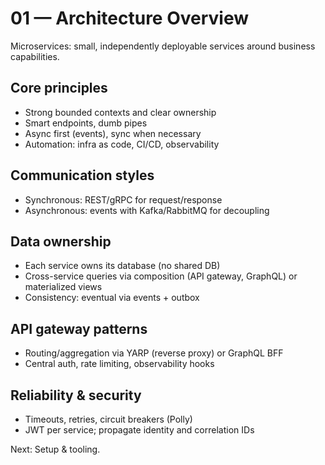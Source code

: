# 01 — Architecture Overview

Microservices: small, independently deployable services around business capabilities.

## Core principles
- Strong bounded contexts and clear ownership
- Smart endpoints, dumb pipes
- Async first (events), sync when necessary
- Automation: infra as code, CI/CD, observability

## Communication styles
- Synchronous: REST/gRPC for request/response
- Asynchronous: events with Kafka/RabbitMQ for decoupling

## Data ownership
- Each service owns its database (no shared DB)
- Cross-service queries via composition (API gateway, GraphQL) or materialized views
- Consistency: eventual via events + outbox

## API gateway patterns
- Routing/aggregation via YARP (reverse proxy) or GraphQL BFF
- Central auth, rate limiting, observability hooks

## Reliability & security
- Timeouts, retries, circuit breakers (Polly)
- JWT per service; propagate identity and correlation IDs

Next: Setup & tooling.
